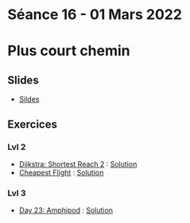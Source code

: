 # Séance 16 - 01 Mars 2022
# Plus court chemin
## Slides

  - [Sildes]()

## Exercices

### Lvl 2

  - [Dijkstra: Shortest Reach 2](https://www.hackerrank.com/challenges/dijkstrashortreach/problem) : [Solution]()
  - [Cheapest Flight](https://leetcode.com/problems/cheapest-flights-within-k-stops/) : [Solution](flight.py)

### Lvl 3

  - [Day 23: Amphipod](https://adventofcode.com/2021/day/23) : [Solution]()
